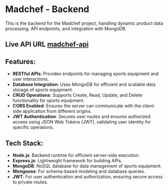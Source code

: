 # Madchef - Backend

This is the backend for the Madchef project, handling dynamic product data processing, API endpoints, and integration with MongoDB.

## Live API URL [madchef-api](https://madchef-server-side.vercel.app/allfood)

## Features:

- **RESTful APIs**: Provides endpoints for managing sports equipment and user interactions.
- **Database Integration**: Uses MongoDB for efficient and scalable data storage of sports equipment.
- **CRUD Operations**: Supports Create, Read, Update, and Delete functionality for sports equipment.
- **CORS Enabled**: Ensures the server can communicate with the client-side application from different origins.
- **JWT Authentication**: Secures user routes and ensures authorized access using JSON Web Tokens (JWT), validating user identity for specific operations.

## Tech Stack:

- **Node.js**: Backend runtime for efficient server-side execution.
- **Express.js**: Lightweight framework for building APIs.
- **MongoDB**: NoSQL database for data management of sports equipment.
- **Mongoose**: For schema-based modeling and database queries.
- **JWT**: For user authentication and authorization, ensuring secure access to private routes.
